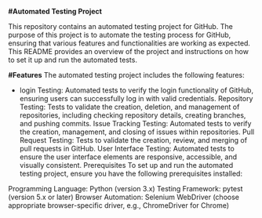 **#Automated Testing Project**

This repository contains an automated testing project for GitHub. The purpose of this project is to automate the testing process for GitHub, ensuring that various features and functionalities are working as expected. This README provides an overview of the project and instructions on how to set it up and run the automated tests.

**#Features**
The automated testing project includes the following features:

* login Testing: Automated tests to verify the login functionality of GitHub, ensuring users can successfully log in with valid credentials.
Repository Testing: Tests to validate the creation, deletion, and management of repositories, including checking repository details, creating branches, and pushing commits.
Issue Tracking Testing: Automated tests to verify the creation, management, and closing of issues within repositories.
Pull Request Testing: Tests to validate the creation, review, and merging of pull requests in GitHub.
User Interface Testing: Automated tests to ensure the user interface elements are responsive, accessible, and visually consistent.
Prerequisites
To set up and run the automated testing project, ensure you have the following prerequisites installed:

Programming Language: Python (version 3.x)
Testing Framework: pytest (version 5.x or later)
Browser Automation: Selenium WebDriver (choose appropriate browser-specific driver, e.g., ChromeDriver for Chrome)
